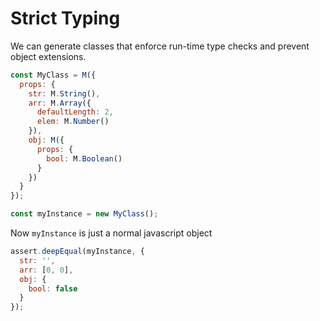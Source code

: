 # Strict Typing

We can generate classes that enforce run-time type checks and prevent object extensions.

```js
const MyClass = M({
  props: {
    str: M.String(),
    arr: M.Array({
      defaultLength: 2,
      elem: M.Number()
    }),
    obj: M({
      props: {
        bool: M.Boolean()
      }
    })
  }
});

const myInstance = new MyClass();
```

Now `myInstance` is just a normal javascript object

```js
assert.deepEqual(myInstance, {
  str: '',
  arr: [0, 0],
  obj: {
    bool: false
  }
});
```

